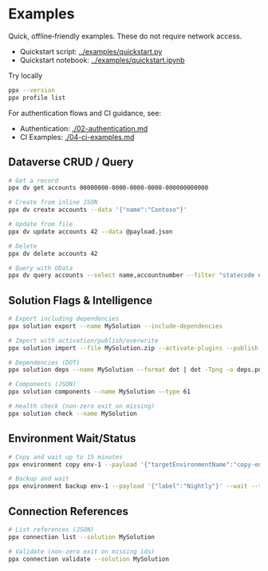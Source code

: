 # Examples

Quick, offline‑friendly examples. These do not require network access.

- Quickstart script: [../examples/quickstart.py](../examples/quickstart.py)
- Quickstart notebook: [../examples/quickstart.ipynb](../examples/quickstart.ipynb)

Try locally

```bash
ppx --version
ppx profile list
```

For authentication flows and CI guidance, see:
- Authentication: [./02-authentication.md](./02-authentication.md)
- CI Examples: [./04-ci-examples.md](./04-ci-examples.md)

## Dataverse CRUD / Query

```bash
# Get a record
ppx dv get accounts 00000000-0000-0000-0000-000000000000

# Create from inline JSON
ppx dv create accounts --data '{"name":"Contoso"}'

# Update from file
ppx dv update accounts 42 --data @payload.json

# Delete
ppx dv delete accounts 42

# Query with OData
ppx dv query accounts --select name,accountnumber --filter "statecode eq 0" --top 10
```

## Solution Flags & Intelligence

```bash
# Export including dependencies
ppx solution export --name MySolution --include-dependencies

# Import with activation/publish/overwrite
ppx solution import --file MySolution.zip --activate-plugins --publish-workflows --overwrite-unmanaged

# Dependencies (DOT)
ppx solution deps --name MySolution --format dot | dot -Tpng -o deps.png

# Components (JSON)
ppx solution components --name MySolution --type 61

# Health check (non-zero exit on missing)
ppx solution check --name MySolution
```

## Environment Wait/Status

```bash
# Copy and wait up to 15 minutes
ppx environment copy env-1 --payload '{"targetEnvironmentName":"copy-env","targetEnvironmentRegion":"unitedstates"}' --wait --timeout 900

# Backup and wait
ppx environment backup env-1 --payload '{"label":"Nightly"}' --wait --timeout 600
```

## Connection References

```bash
# List references (JSON)
ppx connection list --solution MySolution

# Validate (non-zero exit on missing ids)
ppx connection validate --solution MySolution
```
